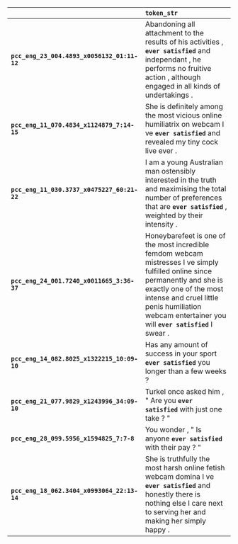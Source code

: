 |                                             | `token_str`                                                                                                                                                                                                                                                    |
|:--------------------------------------------|:---------------------------------------------------------------------------------------------------------------------------------------------------------------------------------------------------------------------------------------------------------------|
| **`pcc_eng_23_004.4893_x0056132_01:11-12`** | Abandoning all attachment to the results of his activities , __``ever satisfied``__ and independant , he performs no fruitive action , although engaged in all kinds of undertakings .                                                                         |
| **`pcc_eng_11_070.4834_x1124879_7:14-15`**  | She is definitely among the most vicious online humiliatrix on webcam I ve __``ever satisfied``__ and revealed my tiny cock live ever .                                                                                                                        |
| **`pcc_eng_11_030.3737_x0475227_60:21-22`** | I am a young Australian man ostensibly interested in the truth and maximising the total number of preferences that are __``ever satisfied``__ , weighted by their intensity .                                                                                  |
| **`pcc_eng_24_001.7240_x0011665_3:36-37`**  | Honeybarefeet is one of the most incredible femdom webcam mistresses I ve simply fulfilled online since permanently and she is exactly one of the most intense and cruel little penis humiliation webcam entertainer you will __``ever satisfied``__ I swear . |
| **`pcc_eng_14_082.8025_x1322215_10:09-10`** | Has any amount of success in your sport __``ever satisfied``__ you longer than a few weeks ?                                                                                                                                                                   |
| **`pcc_eng_21_077.9829_x1243996_34:09-10`** | Turkel once asked him , " Are you __``ever satisfied``__ with just one take ? "                                                                                                                                                                                |
| **`pcc_eng_28_099.5956_x1594825_7:7-8`**    | You wonder , " Is anyone __``ever satisfied``__ with their pay ? "                                                                                                                                                                                             |
| **`pcc_eng_18_062.3404_x0993064_22:13-14`** | She is truthfully the most harsh online fetish webcam domina I ve __``ever satisfied``__ and honestly there is nothing else I care next to serving her and making her simply happy .                                                                           |